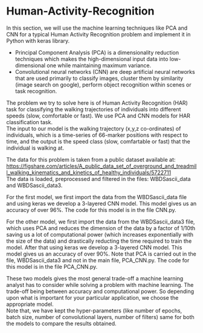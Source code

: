 # Human-Activity-Recognition

In this section, we will use the machine learning techniques like PCA and CNN for a typical Human Activity Recognition problem and implement it in Python with keras library. </br>
* Principal Component Analysis (PCA) is a dimensionality reduction techniques which makes the high-dimensional input data into low-dimensional one while maintaining maximum variance. </br>
* Convolutional neural networks (CNN) are deep artificial neural networks that are used primarily to classify images, cluster them by similarity (image search on google), perform object recognition within scenes or task recognition.

The problem we try to solve here is of Human Activity Recognition (HAR) task for classifying the walking trajectories of individuals into different speeds (slow, comfortable or fast). We use PCA and CNN models for HAR classification task. </br> The input to our model is the walking trajectory (x,y,z co-ordinates) of individuals, which is a time-series of 66-marker positions with respect to time, and the output is the speed class (slow, comfartable or fast) that the individual is walking at.

The data for this problem is taken from a public dataset available at: https://figshare.com/articles/A_public_data_set_of_overground_and_treadmill_walking_kinematics_and_kinetics_of_healthy_individuals/5722711
</br> The data is loaded, preprocessed and filtered in the files: WBDSascii_data and WBDSascii_data3.

For the first model, we first import the data from the WBDSascii_data file and using keras we develop a 3-layered CNN model. This model gives us an accuracy of over 96%. The code for this model is in the file CNN.py.

For the other model, we first import the data from the WBDSascii_data3 file, which uses PCA and reduces the dimension of the data by a factor of 1/10th saving us a lot of computational power (which increases exponentially with the size of the data) and drastically reducting the time required to train the model. After that using keras we develop a 3-layered CNN model. This model gives us an accuracy of over 90%. Note that PCA is carried out in the file, WBDSascii_data3 and not in the main file, PCA_CNN.py. The code for this model is in the file PCA_CNN.py.

These two models gives the most general trade-off a machine learning analyst has to consider while solving a problem with machine learning. The trade-off being between accuracy and computational power. So depending upon what is important for your particular application, we choose the appropriate model. </br> Note that, we have kept the hyper-parameters (like number of epochs, batch size, number of convolutional layers, number of filters) same for both the models to compare the results obtained. 
